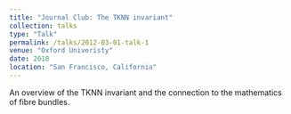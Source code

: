 ```yaml
---
title: "Journal Club: The TKNN invariant"
collection: talks
type: "Talk"
permalink: /talks/2012-03-01-talk-1
venue: "Oxford Univeristy"
date: 2018
location: "San Francisco, California"
---
```


An overview of the TKNN invariant and the connection to the mathematics of fibre bundles.
